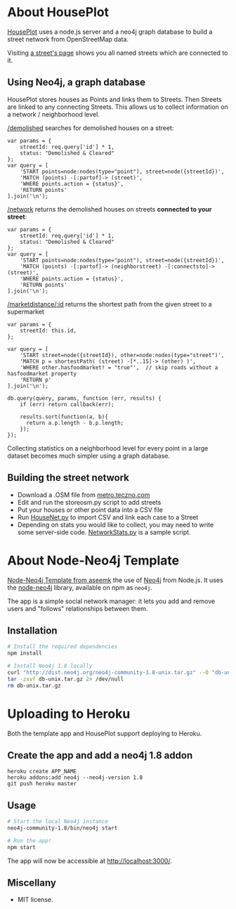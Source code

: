 # About HousePlot

<a href="http://houseplot.herokuapp.com">HousePlot</a> uses a node.js server and a neo4j graph database to build a street network from OpenStreetMap data.

Visiting <a href="http://houseplot.herokuapp.com/streets/709">a street's page</a> shows you all named streets which are connected to it.

## Using Neo4j, a graph database

HousePlot stores houses as Points and links them to Streets. Then Streets are linked to any connecting Streets. This allows us to collect information on a network / neighborhood level.

<a href="http://houseplot.herokuapp.com/demolished/709">/demolished</a> searches for demolished houses on a street:

    var params = {
        streetId: req.query['id'] * 1,
        status: "Demolished & Cleared"
    };
    var query = [
        'START points=node:nodes(type="point"), street=node({streetId})',
        'MATCH (points) -[:partof]-> (street)',
        'WHERE points.action = {status}',
        'RETURN points'
    ].join('\n');

<a href="http://houseplot.herokuapp.com/network/709">/network</a> returns the demolished houses on streets <b>connected to your street</b>:

    var params = {
        streetId: req.query['id'] * 1,
        status: "Demolished & Cleared"
    };
    var query = [
        'START points=node:nodes(type="point"), street=node({streetId})',
        'MATCH (points) -[:partof]-> (neighborstreet) -[:connectsto]-> (street)',
        'WHERE points.action = {status}',
        'RETURN points'
    ].join('\n');

<a href="http://houseplot.herokuapp.com/marketdistance/100">/marketdistance/:id</a> returns the shortest path from the given street to a supermarket

    var params = {
        streetId: this.id,
    };

    var query = [
        'START street=node({streetId}), other=node:nodes(type="street")',
        'MATCH p = shortestPath( (street) -[*..15]-> (other) )',
        'WHERE other.hasfoodmarket! = "true"',	// skip roads without a hasfoodmarket property
        'RETURN p'
    ].join('\n');

    db.query(query, params, function (err, results) {
        if (err) return callback(err);
        
        results.sort(function(a, b){
          return a.p.length - b.p.length;
        });
    });

Collecting statistics on a neighborhood level for every point in a large dataset becomes much simpler using a graph database.

## Building the street network
<ul>
<li>Download a .OSM file from <a href="http://metro.teczno.com/">metro.teczno.com</a></li>
<li>Edit and run the storeosm.py script to add streets</li>
<li>Put your houses or other point data into a CSV file</li>
<li>Run <a href="https://gist.github.com/3454788">HouseNet.py</a> to import CSV and link each case to a Street</li>
<li>Depending on stats you would like to collect, you may need to write some server-side code. <a href="https://gist.github.com/3473604">NetworkStats.py</a> is a sample script.</li>
</ul>

# About Node-Neo4j Template

<a href="https://github.com/aseemk/node-neo4j-template">Node-Neo4j Template from aseemk</a> the use of [Neo4j][] from Node.js. It uses the
[node-neo4j][] library, available on npm as `neo4j`.

The app is a simple social network manager: it lets you add and remove users
and "follows" relationships between them.

## Installation

```bash
# Install the required dependencies
npm install

# Install Neo4j 1.8 locally
curl "http://dist.neo4j.org/neo4j-community-1.8-unix.tar.gz" --O "db-unix.tar.gz"
tar -zxvf db-unix.tar.gz 2> /dev/null
rm db-unix.tar.gz
```

# Uploading to Heroku

Both the template app and HousePlot support deploying to Heroku.

## Create the app and add a neo4j 1.8 addon

    heroku create APP_NAME
    heroku addons:add neo4j --neo4j-version 1.8
    git push heroku master

## Usage

```bash
# Start the local Neo4j instance
neo4j-community-1.8/bin/neo4j start

# Run the app!
npm start
```

The app will now be accessible at [http://localhost:3000/](http://localhost:3000/).

## Miscellany

- MIT license.

[Neo4j]: http://www.neo4j.org/
[node-neo4j]: https://github.com/thingdom/node-neo4j

[coffeescript]: http://www.coffeescript.org/
[streamline]: https://github.com/Sage/streamlinejs
